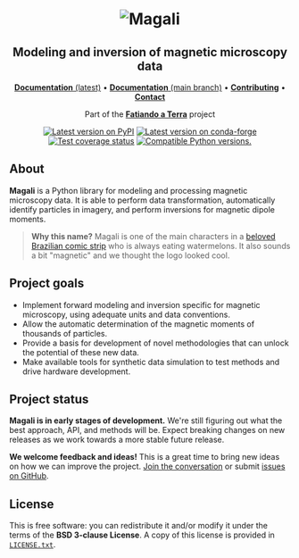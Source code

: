 <h1 align="center"><img src="https://github.com/fatiando/magali/raw/main/doc/_static/readme-banner.png" alt="Magali"></h1>

<h2 align="center">Modeling and inversion of magnetic microscopy data</h2>

<p align="center">
<a href="https://www.fatiando.org/magali"><strong>Documentation</strong> (latest)</a> •
<a href="https://www.fatiando.org/magali/dev"><strong>Documentation</strong> (main branch)</a> •
<a href="https://github.com/fatiando/magali/blob/main/CONTRIBUTING.md"><strong>Contributing</strong></a> •
<a href="https://www.fatiando.org/contact/"><strong>Contact</strong></a>
</p>

<p align="center">
Part of the <a href="https://www.fatiando.org"><strong>Fatiando a Terra</strong></a> project
</p>

<p align="center">
<a href="https://pypi.python.org/pypi/magali"><img src="http://img.shields.io/pypi/v/magali.svg?style=flat-square" alt="Latest version on PyPI"></a>
<a href="https://github.com/conda-forge/magali-feedstock"><img src="https://img.shields.io/conda/vn/conda-forge/magali.svg?style=flat-square" alt="Latest version on conda-forge"></a>
<a href="https://codecov.io/gh/fatiando/magali"><img src="https://img.shields.io/codecov/c/github/fatiando/magali/main.svg?style=flat-square" alt="Test coverage status"></a>
<a href="https://pypi.python.org/pypi/magali"><img src="https://img.shields.io/pypi/pyversions/magali.svg?style=flat-square" alt="Compatible Python versions."></a>
</p>

## About

**Magali** is a Python library for modeling and processing magnetic microscopy
data. It is able to perform data transformation, automatically identify
particles in imagery, and perform inversions for magnetic dipole moments.

> **Why this name?** Magali is one of the main characters in a [beloved
> Brazilian comic strip](https://en.wikipedia.org/wiki/Monica_and_Friends) who
> is always eating watermelons. It also sounds a bit "magnetic" and we thought
> the logo looked cool.

## Project goals

* Implement forward modeling and inversion specific for magnetic microscopy,
  using adequate units and data conventions.
* Allow the automatic determination of the magnetic moments of thousands of
  particles.
* Provide a basis for development of novel methodologies that can unlock the
  potential of these new data.
* Make available tools for synthetic data simulation to test methods and drive
  hardware development.

## Project status

**Magali is in early stages of development.** We're still figuring out what the
best approach, API, and methods will be. Expect breaking changes on new
releases as we work towards a more stable future release.

**We welcome feedback and ideas!** This is a great time to bring new ideas on
how we can improve the project.
[Join the conversation](https://www.fatiando.org/contact) or submit
[issues on GitHub](https://github.com/fatiando/magali/issues).

## License

This is free software: you can redistribute it and/or modify it under the terms
of the **BSD 3-clause License**. A copy of this license is provided in
[`LICENSE.txt`](https://github.com/fatiando/magali/blob/main/LICENSE.txt).
